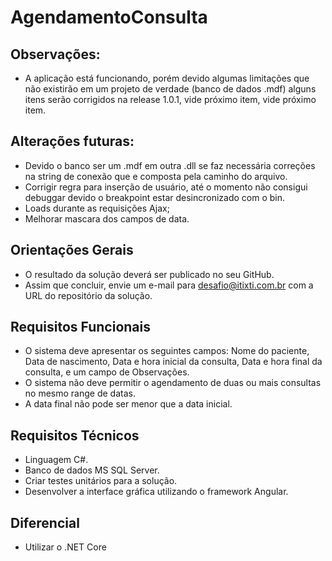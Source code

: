 # AgendamentoConsulta

## Observações:
* A aplicação está funcionando, porém devido algumas limitações que não existirão em um projeto de verdade (banco de dados .mdf) alguns itens serão corrigidos na release 1.0.1, vide próximo item, vide próximo item.

## Alterações futuras:
* Devido o banco ser um .mdf em outra .dll se faz necessária correções na string de conexão que e composta pela caminho do arquivo. 
* Corrigir regra para inserção de usuário, até o momento não consigui debuggar devido o breakpoint estar desincronizado com o bin.
* Loads durante as requisições Ajax;
* Melhorar mascara dos campos de data.

## Orientações Gerais
* O resultado da solução deverá ser publicado no seu GitHub.
* Assim que concluir, envie um e-mail para desafio@itixti.com.br com a URL do repositório da solução.

## Requisitos Funcionais
* O sistema deve apresentar os seguintes campos: Nome do paciente, Data de nascimento, Data e hora inicial da consulta, Data e hora final da consulta, e um campo de Observações.
* O sistema não deve permitir o agendamento de duas ou mais consultas no mesmo range de datas.
* A data final não pode ser menor que a data inicial.

## Requisitos Técnicos
* Linguagem C#.
* Banco de dados MS SQL Server.
* Criar testes unitários para a solução.
* Desenvolver a interface gráfica utilizando o framework Angular.

## Diferencial
* Utilizar o .NET Core
